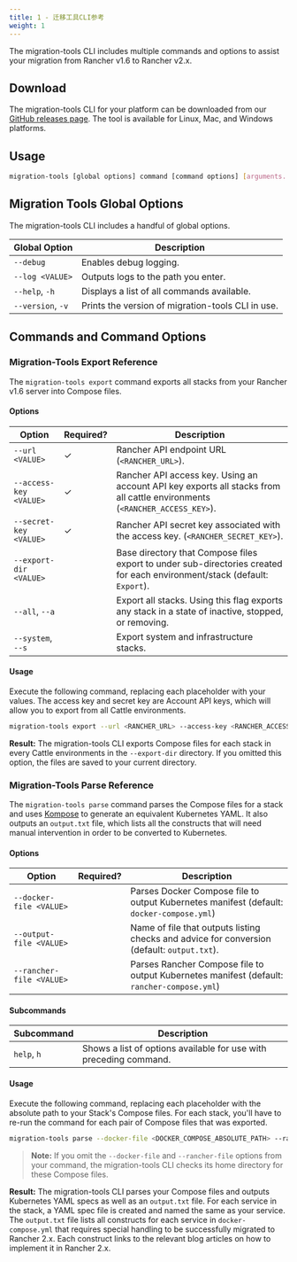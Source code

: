```yaml
---
title: 1 - 迁移工具CLI参考
weight: 1
---
```


The migration-tools CLI includes multiple commands and options to assist your migration from Rancher v1.6 to Rancher v2.x.

## Download

The migration-tools CLI for your platform can be downloaded from our [GitHub releases page](https://github.com/rancher/migration-tools/releases). The tool is available for Linux, Mac, and Windows platforms.

## Usage

```bash
migration-tools [global options] command [command options] [arguments...]
```

## Migration Tools Global Options

The migration-tools CLI includes a handful of global options.

| Global Option     | Description                                  |
| ----------------- | -------------------------------------------- |
| `--debug`         | Enables debug logging.                       |
| `--log <VALUE>`   | Outputs logs to the path you enter.          |
| `--help`, `-h`    | Displays a list of all commands available.   |
| `--version`, `-v` | Prints the version of migration-tools CLI in use.|

## Commands and Command Options

### Migration-Tools Export Reference

The `migration-tools export` command exports all stacks from your Rancher v1.6 server into Compose files.

#### Options

| Option | Required? | Description|
| --- | --- |--- |
|`--url <VALUE>` | ✓ | Rancher API endpoint URL (`<RANCHER_URL>`). |
|`--access-key <VALUE>` | ✓ | Rancher API access key. Using an account API key exports all stacks from all cattle environments (`<RANCHER_ACCESS_KEY>`). |
|`--secret-key <VALUE>` | ✓ | Rancher API secret key associated with the access key. (`<RANCHER_SECRET_KEY>`). |
|`--export-dir <VALUE>` |   | Base directory that Compose files export to under sub-directories created for each environment/stack (default: `Export`). |
|`--all`, `--a`          |   | Export all stacks. Using this flag exports any stack in a state of inactive, stopped, or removing. |
|`--system`, `--s`       |   | Export system and infrastructure stacks. |

#### Usage

Execute the following command, replacing each placeholder with your values. The access key and secret key are Account API keys, which will allow you to export from all Cattle environments.

```bash
migration-tools export --url <RANCHER_URL> --access-key <RANCHER_ACCESS_KEY> --secret-key <RANCHER_SECRET_KEY> --export-dir <EXPORT_DIR>
```

**Result:** The migration-tools CLI exports Compose files for each stack in every Cattle environments in the `--export-dir` directory. If you omitted this option, the files are saved to your current directory.

### Migration-Tools Parse Reference

The `migration-tools parse` command parses the Compose files for a stack and uses [Kompose](https://github.com/kubernetes/kompose) to generate an equivalent Kubernetes YAML. It also outputs an `output.txt` file, which lists all the constructs that will need manual intervention in order to be converted to Kubernetes.

#### Options

| Option | Required? | Description
| ---|---|---
|`--docker-file <VALUE>` |  | Parses Docker Compose file to output Kubernetes manifest (default: `docker-compose.yml`)
|`--output-file <VALUE>` |  | Name of file that outputs listing checks and advice for conversion (default: `output.txt`).
|`--rancher-file <VALUE>` |  | Parses Rancher Compose file to output Kubernetes manifest (default: `rancher-compose.yml`)

#### Subcommands

| Subcommand | Description |
| ---|---|
| `help`, `h` |   Shows a list of options available for use with preceding command. |

#### Usage

Execute the following command, replacing each placeholder with the absolute path to your Stack's Compose files. For each stack, you'll have to re-run the command for each pair of Compose files that was exported.

```bash
migration-tools parse --docker-file <DOCKER_COMPOSE_ABSOLUTE_PATH> --rancher-file <RANCHER_COMPOSE_ABSOLUTE_PATH>
```

>**Note:** If you omit the `--docker-file` and `--rancher-file` options from your command, the migration-tools CLI checks its home directory for these Compose files.

**Result:** The migration-tools CLI parses your Compose files and outputs Kubernetes YAML specs as well as an `output.txt` file. For each service in the stack, a YAML spec file is created and named the same as your service. The `output.txt` file lists all constructs for each service in `docker-compose.yml` that requires special handling to be successfully migrated to Rancher 2.x. Each construct links to the relevant blog articles on how to implement it in Rancher 2.x. 
